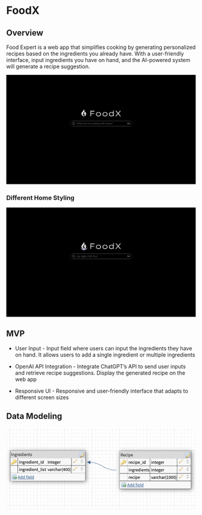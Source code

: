 # FoodX

## Overview
Food Expert is a web app that simplifies cooking by generating personalized recipes based on the ingredients you already have. With a user-friendly interface, input ingredients you have on hand, and the AI-powered system will generate a recipe suggestion.

![FoodX Home](readme_img/FoodXHome.png)
### Different Home Styling
![FoodX Home](readme_img/FoodXHomeColor.png)

## MVP
- User Input - Input field where users can input the ingredients they have on hand. It allows users to add a single ingredient or multiple ingredients

- OpenAI API Integration - Integrate ChatGPT’s API to send user inputs and retrieve recipe suggestions. Display the generated recipe on the web app

- Responsive UI - Responsive and user-friendly interface that adapts to different screen sizes


## Data Modeling
![FoodX Data Model](readme_img/data_modeling.png)
